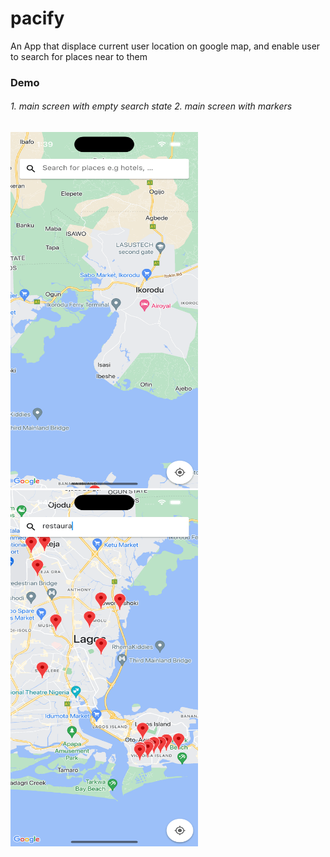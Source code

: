 # pacify
An App that displace current user location on google map, and enable user to search for places near to them

### Demo
###### 1. main screen with empty search state 2. main screen with markers
<img src="https://github.com/softcoder404/pacify/raw/main/assets/images/screen1.1.png" width="300" height="570">&nbsp;&nbsp;&nbsp;&nbsp;&nbsp;&nbsp;<img src="https://github.com/softcoder404/pacify/raw/main/assets/images/screen1.2.png" width="300" height="570">
